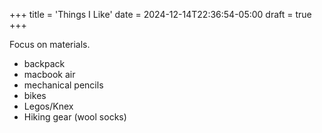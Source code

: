 +++
title = 'Things I Like'
date = 2024-12-14T22:36:54-05:00
draft = true
+++

Focus on materials.

- backpack
- macbook air
- mechanical pencils
- bikes
- Legos/Knex
- Hiking gear (wool socks)
